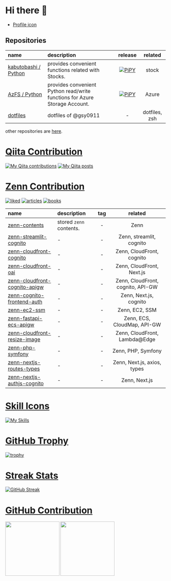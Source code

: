 # Hi there 👋

- [Profile icon](./icons/README.md)

## Repositories

| name                                                           | description                                                                |                                             release                                             |    related    |
|:---------------------------------------------------------------|:---------------------------------------------------------------------------|:-----------------------------------------------------------------------------------------------:|:-------------:|
| [kabutobashi / Python](https://github.com/gsy0911/kabutobashi) | provides convenient functions related with Stocks.                         | [![PiPY](https://img.shields.io/pypi/v/kabutobashi.svg)](https://pypi.org/project/kabutobashi/) |     stock     |
| [AzFS / Python](https://github.com/gsy0911/azfs)               | provides convenient Python read/write functions for Azure Storage Account. |        [![PiPY](https://img.shields.io/pypi/v/azfs.svg)](https://pypi.org/project/azfs/)        |     Azure     |
| [dotfiles](https://github.com/gsy0911/dotfiles)                | dotfiles of @gsy0911                                                       |                                                -                                                | dotfiles, zsh |

other repositories are [here](./DETAIL.md).

# [Qiita Contribution](https://qiita.com/mikkame/items/f2c60d9caf8a8e38ec50)

[![My Qiita contributions](https://qiita-badge.apiapi.app/s/gsy0911/contributions.svg)](http://qiita.com/gsy0911)
[![My Qiita posts](https://qiita-badge.apiapi.app/s/gsy0911/posts.svg)](http://qiita.com/gsy0911)

# [Zenn Contribution](https://github.com/nikaera/zenn-badge)

[![liked](https://zenn.badge.nikaera.com/s/gsy0911/likes?style=flat)](https://zenn.dev/gsy0911)
[![articles](https://zenn.badge.nikaera.com/s/gsy0911/articles?style=flat)](https://zenn.dev/gsy0911)
[![books](https://zenn.badge.nikaera.com/s/gsy0911/books?style=falt)](https://zenn.dev/gsy0911)

| name                                                                                      | description             | tag |              related              |
|:------------------------------------------------------------------------------------------|:------------------------|:---:|:---------------------------------:|
| [zenn-contents](https://github.com/gsy0911/zenn-contents)                                 | stored `zenn` contents. |  -  |               Zenn                |
| [zenn-streamlit-cognito](https://github.com/gsy0911/zenn-streamlit-cognito)               | -                       |  -  |     Zenn, streamlit, cognito      |
| [zenn-cloudfront-cognito](https://github.com/gsy0911/zenn-cloudfront-cognito)             | -                       |  -  |     Zenn, CloudFront, cognito     |
| [zenn-cloudfront-oai](https://github.com/gsy0911/zenn-cloudfront-oai)                     | -                       |  -  |     Zenn, CloudFront, Next.js     |
| [zenn-cloudfront-cognito-apigw](https://github.com/gsy0911/zenn-cloudfront-cognito-apigw) | -                       |  -  | Zenn, CloudFront, cognito, API-GW |
| [zenn-cognito-frontend-auth](https://github.com/gsy0911/zenn-cognito-frontend-auth)       | -                       |  -  |      Zenn, Next.js, cognito       |
| [zenn-ec2-ssm](https://github.com/gsy0911/zenn-ec2-ssm)                                   | -                       |  -  |          Zenn, EC2, SSM           |
| [zenn-fastapi-ecs-apigw](https://github.com/gsy0911/zenn-fastapi-ecs-apigw)               | -                       |  -  |    Zenn, ECS, CloudMap, API-GW    |
| [zenn-cloudfront-resize-image](https://github.com/gsy0911/zenn-cloudfront-resize-image)   | -                       |  -  |   Zenn, CloudFront, Lambda@Edge   |
| [zenn-php-symfony](https://github.com/gsy0911/zenn-php-symfony)                           | -                       |  -  |        Zenn, PHP, Symfony         |
| [zenn-nextjs-routes-types](https://github.com/gsy0911/zenn-nextjs-routes-types)           | -                       |  -  |    Zenn, Next.js, axios, types    |
| [zenn-nextjs-authjs-cognito](https://github.com/gsy0911/zenn-nextjs-authjs-cognito)       | -                       |  -  |           Zenn, Next.js           |

# [Skill Icons](https://github.com/tandpfun/skill-icons)

[![My Skills](https://skillicons.dev/icons?i=aws,docker,fastapi,git,github,githubactions,java,next,php,phpstorm,postgres,pr,py,pycharm,raspberrypi,react,symfony,ts&perline=9)](https://skillicons.dev)

# [GitHub Trophy](https://github.com/ryo-ma/github-profile-trophy)

[![trophy](https://github-profile-trophy.vercel.app/?username=gsy0911&theme=onedark&margin-w=5&margin-h=5&rank=-C,-B)](https://github.com/ryo-ma/github-profile-trophy)

# [Streak Stats](http://github-readme-streak-stats.herokuapp.com/demo/)

[![GitHub Streak](http://github-readme-streak-stats.herokuapp.com?user=gsy0911&theme=dark&date_format=%5BY.%5Dn.j)](https://git.io/streak-stats)

# [GitHub Contribution](https://qiita.com/zizi4n5/items/f8076cb25bbf64a9bc1c)

<a href="https://github.com/anuraghazra/github-readme-stats" about="https://github.com/anuraghazra/github-readme-stats/issues/2415">
  <img height="170" align="left" src="https://github-readme-stats-ten-gilt.vercel.app/api?username=gsy0911&count_private=true&theme=dracula" />
</a>
<a href="https://github.com/anuraghazra/github-readme-stats"  about="https://github.com/anuraghazra/github-readme-stats/issues/2415">
  <img height="170" align="left" src="https://github-readme-stats-ten-gilt.vercel.app/api/top-langs/?username=gsy0911&layout=compact&theme=dracula" />
</a>
